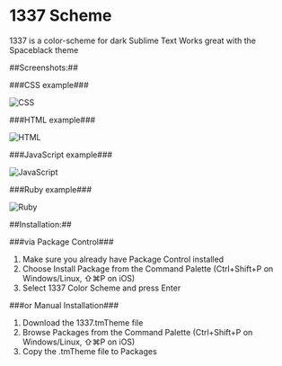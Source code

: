 1337 Scheme
=====================

1337 is a color-scheme for dark Sublime Text
Works great with the Spaceblack theme

##Screenshots:##

###CSS example###

![CSS](http://abload.de/img/css05rfw.jpg)

###HTML example###

![HTML](http://abload.de/img/htmlx2oh5.jpg)

###JavaScript example###

![JavaScript](http://abload.de/img/javascriptuholn.jpg)

###Ruby example###

![Ruby](http://abload.de/img/ruby3urnk.jpg)

##Installation:##

###via Package Control###

1. Make sure you already have Package Control installed
2. Choose Install Package from the Command Palette (Ctrl+Shift+P on Windows/Linux, ⇧⌘P on iOS)
3. Select 1337 Color Scheme and press Enter

###or Manual Installation###

1. Download the 1337.tmTheme file
2. Browse Packages from the Command Palette (Ctrl+Shift+P on Windows/Linux, ⇧⌘P on iOS)
3. Copy the .tmTheme file to Packages
